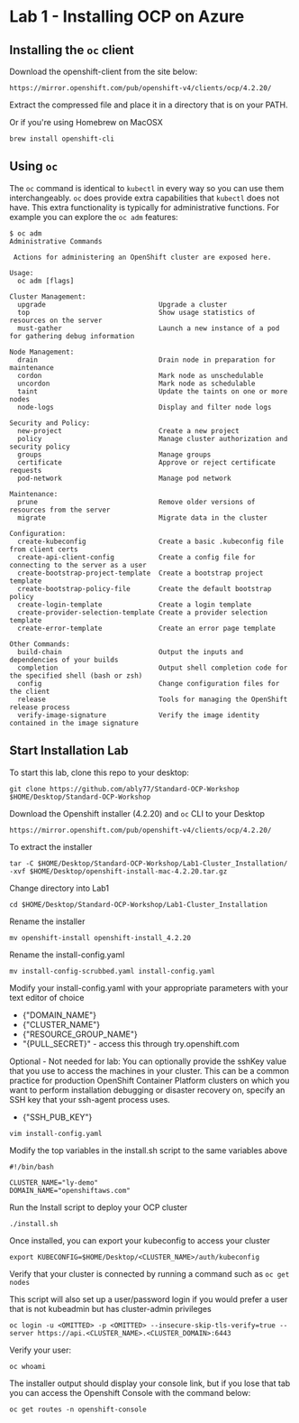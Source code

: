 # Lab 1 - Installing OCP on Azure

## Installing the `oc` client
Download the openshift-client from the site below:
```
https://mirror.openshift.com/pub/openshift-v4/clients/ocp/4.2.20/
```
Extract the compressed file and place it in a directory that is on your PATH.


Or if you're using Homebrew on MacOSX
```
brew install openshift-cli
```

## Using `oc`
The `oc` command is identical to `kubectl` in every way so you can use them interchangeably. `oc` does provide extra capabilities that `kubectl` does not have. This extra functionality is typically for administrative functions. For example you can explore the `oc adm` features:
```
$ oc adm
Administrative Commands

 Actions for administering an OpenShift cluster are exposed here.

Usage:
  oc adm [flags]

Cluster Management:
  upgrade                            Upgrade a cluster
  top                                Show usage statistics of resources on the server
  must-gather                        Launch a new instance of a pod for gathering debug information

Node Management:
  drain                              Drain node in preparation for maintenance
  cordon                             Mark node as unschedulable
  uncordon                           Mark node as schedulable
  taint                              Update the taints on one or more nodes
  node-logs                          Display and filter node logs

Security and Policy:
  new-project                        Create a new project
  policy                             Manage cluster authorization and security policy
  groups                             Manage groups
  certificate                        Approve or reject certificate requests
  pod-network                        Manage pod network

Maintenance:
  prune                              Remove older versions of resources from the server
  migrate                            Migrate data in the cluster

Configuration:
  create-kubeconfig                  Create a basic .kubeconfig file from client certs
  create-api-client-config           Create a config file for connecting to the server as a user
  create-bootstrap-project-template  Create a bootstrap project template
  create-bootstrap-policy-file       Create the default bootstrap policy
  create-login-template              Create a login template
  create-provider-selection-template Create a provider selection template
  create-error-template              Create an error page template

Other Commands:
  build-chain                        Output the inputs and dependencies of your builds
  completion                         Output shell completion code for the specified shell (bash or zsh)
  config                             Change configuration files for the client
  release                            Tools for managing the OpenShift release process
  verify-image-signature             Verify the image identity contained in the image signature
```

## Start Installation Lab

To start this lab, clone this repo to your desktop:
```
git clone https://github.com/ably77/Standard-OCP-Workshop $HOME/Desktop/Standard-OCP-Workshop
```

Download the Openshift installer (4.2.20) and `oc` CLI to your Desktop
```
https://mirror.openshift.com/pub/openshift-v4/clients/ocp/4.2.20/
```

To extract the installer
```
tar -C $HOME/Desktop/Standard-OCP-Workshop/Lab1-Cluster_Installation/ -xvf $HOME/Desktop/openshift-install-mac-4.2.20.tar.gz
```

Change directory into Lab1
```
cd $HOME/Desktop/Standard-OCP-Workshop/Lab1-Cluster_Installation
```

Rename the installer
```
mv openshift-install openshift-install_4.2.20
```

Rename the install-config.yaml
```
mv install-config-scrubbed.yaml install-config.yaml
```

Modify your install-config.yaml with your appropriate parameters with your text editor of choice
- {"DOMAIN_NAME"}
- {"CLUSTER_NAME"}
- {"RESOURCE_GROUP_NAME"}
- "{PULL_SECRET}" - access this through try.openshift.com

Optional - Not needed for lab:
You can optionally provide the sshKey value that you use to access the machines in your cluster. This can be a common practice for production OpenShift Container Platform clusters on which you want to perform installation debugging or disaster recovery on, specify an SSH key that your ssh-agent process uses.
- {"SSH_PUB_KEY"}

```
vim install-config.yaml
```

Modify the top variables in the install.sh script to the same variables above
```
#!/bin/bash

CLUSTER_NAME="ly-demo"
DOMAIN_NAME="openshiftaws.com"
```

Run the Install script to deploy your OCP cluster
```
./install.sh
```

Once installed, you can export your kubeconfig to access your cluster
```
export KUBECONFIG=$HOME/Desktop/<CLUSTER_NAME>/auth/kubeconfig
```

Verify that your cluster is connected by running a command such as `oc get nodes`

This script will also set up a user/password login if you would prefer a user that is not kubeadmin but has cluster-admin privileges
```
oc login -u <OMITTED> -p <OMITTED> --insecure-skip-tls-verify=true --server https://api.<CLUSTER_NAME>.<CLUSTER_DOMAIN>:6443
```

Verify your user:
```
oc whoami
```

The installer output should display your console link, but if you lose that tab you can access the Openshift Console with the command below:
```
oc get routes -n openshift-console
```
